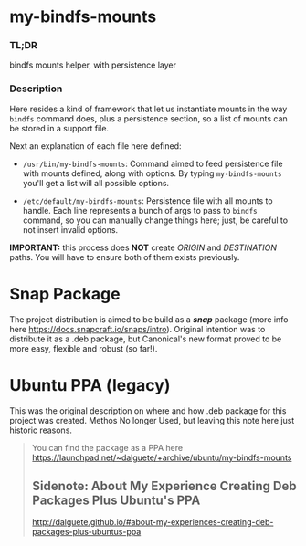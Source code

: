 # my-bindfs-mounts

### TL;DR

bindfs mounts helper, with persistence layer

### Description

Here resides a kind of framework that let us instantiate mounts in the way `bindfs`
command does, plus a persistence section, so a list of mounts can be stored in a
support file.

Next an explanation of each file here defined:

* `/usr/bin/my-bindfs-mounts`: Command aimed to feed persistence file with
mounts defined, along with options. By typing `my-bindfs-mounts` you'll get a list
will all possible options.

* `/etc/default/my-bindfs-mounts`: Persistence file with all mounts to handle. Each
line represents a bunch of args to pass to `bindfs` command, so you can manually
change things here; just, be careful to not insert invalid options.

**IMPORTANT:** this process does **NOT** create *ORIGIN* and *DESTINATION* paths.
You will have to ensure both of them exists previously.

Snap Package
============

The project distribution is aimed to be build as a ***snap*** package (more info here https://docs.snapcraft.io/snaps/intro).
Original intention was to distribute it as a .deb package, but Canonical's new format
proved to be more easy, flexible and robust (so far!).

Ubuntu PPA (legacy)
===================

This was the original description on where and how .deb package for this project was created.
Methos No longer Used, but leaving this note here just historic reasons.

> You can find the package as a PPA here https://launchpad.net/~dalguete/+archive/ubuntu/my-bindfs-mounts
> 
> Sidenote: About My Experience Creating Deb Packages Plus Ubuntu's PPA
> ---------------------------------------------------------------------
> 
> http://dalguete.github.io/#about-my-experiences-creating-deb-packages-plus-ubuntus-ppa
